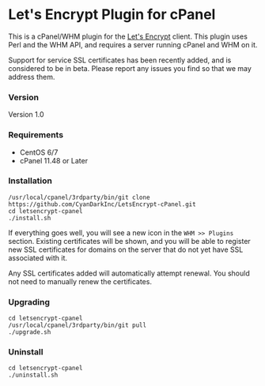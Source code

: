 # Let's Encrypt Plugin for cPanel

This is a cPanel/WHM plugin for the [Let's Encrypt](https://letsencrypt.org/) client. This plugin uses Perl and the WHM API, and requires a server running cPanel and WHM on it.

Support for service SSL certificates has been recently added, and is considered to be in beta. Please report any issues you find so that we may address them.

### Version
Version 1.0

### Requirements

- CentOS 6/7
- cPanel 11.48 or Later

### Installation

```
/usr/local/cpanel/3rdparty/bin/git clone https://github.com/CyanDarkInc/LetsEncrypt-cPanel.git
cd letsencrypt-cpanel
./install.sh
```

If everything goes well, you will see a new icon in the `WHM >> Plugins` section. Existing certificates will be shown, and you will be able to register new SSL certificates for domains on the server that do not yet have SSL associated with it.

Any SSL certificates added will automatically attempt renewal. You should not need to manually renew the certificates.

### Upgrading
	
```
cd letsencrypt-cpanel
/usr/local/cpanel/3rdparty/bin/git pull
./upgrade.sh
```

### Uninstall
	
```
cd letsencrypt-cpanel
./uninstall.sh
```

